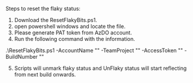 Steps to reset the flaky status: 

1. Download the ResetFlakyBits.ps1.
2. open powershell windows and locate the file.
3. Please generate PAT token from AzDO account.
4. Run the following command with the information.

.\ResetFlakyBits.ps1 -AccountName "<Account-Name>" -TeamProject "<Project-Name>" -AccessToken "<Pat token>" -BuildNumber "<Build-Id>" 

5. Scripts will unmark flaky status and UnFlaky status will start reflecting from next build onwards. 
